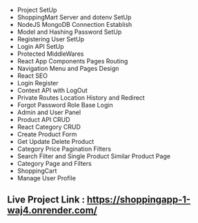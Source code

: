 

- Project SetUp
- ShoppingMart Server and dotenv SetUp
- NodeJS MongoDB Connection Establish
- Model and Hashing Password SetUp
- Registering User SetUp
- Login API SetUp
- Protected MiddleWares 
- React App Components Pages Routing
- Navigation Menu and Pages Design
- React SEO 
- Login Register 
- Context API with LogOut
- Private Routes Location History and Redirect
- Forgot Password Role Base Login 
- Admin and User Panel
- Product API CRUD 
- React Category CRUD
- Create Product Form
- Get Update Delete Product
- Category Price Pagination Filters
- Search Filter and Single Product Similar Product Page
- Category Page and Filters 
- ShoppingCart 
- Manage User Profile

## Live Project Link : https://shoppingapp-1-waj4.onrender.com/
